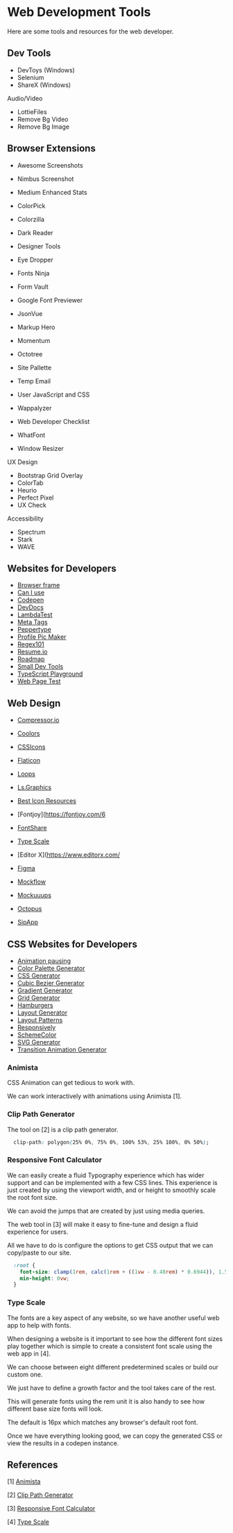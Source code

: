 # Web Development Tools

Here are some tools and resources for the web developer. 


## Dev Tools

- DevToys (Windows)
- Selenium
- ShareX (Windows)

Audio/Video

- LottieFiles
- Remove Bg Video
- Remove Bg Image


## Browser Extensions

- Awesome Screenshots
- Nimbus Screenshot

- Medium Enhanced Stats

- ColorPick
- Colorzilla
- Dark Reader
- Designer Tools
- Eye Dropper
- Fonts Ninja
- Form Vault
- Google Font Previewer
- JsonVue
- Markup Hero
- Momentum
- Octotree
- Site Pallette
- Temp Email
- User JavaScript and CSS
- Wappalyzer
- Web Developer Checklist
- WhatFont
- Window Resizer

UX Design

- Bootstrap Grid Overlay
- ColorTab
- Heurio
- Perfect Pixel
- UX Check

Accessibility

- Spectrum
- Stark
- WAVE


## Websites for Developers

- [Browser frame](https://browserframe.com/)
- [Can I use](https://caniuse.com/?search=Grid)
- [Codepen](https://codepen.io/)
- [DevDocs](https://devdocs.io/)
- [LambdaTest](https://www.lambdatest.com/)
- [Meta Tags](https://metatags.io/)
- [Peppertype](https://www.peppertype.ai/)
- [Profile Pic Maker](https://pfpmaker.com/)
- [Regex101](https://regex101.com/)
- [Resume.io](https:/resume.io)
- [Roadmap](https://roadmap.sh/)
- [Small Dev Tools](https://smalldev.tools/)
- [TypeScript Playground](https://www.typescriptlang.org/)
- [Web Page Test](https://www.webpagetest.org/)



## Web Design

- [Compressor.io](https://compressor.io/)
- [Coolors](https://coolors.co/)
- [CSSIcons](https://css.gg/)
- [Flaticon](https://www.flaticon.com/)
- [Loops](https://loops.wannathis.one/)
- [Ls.Graphics](https://www.ls.graphics)

- [Best Icon Resources](https://uxplanet.org/best-icon-resources-i-use-daily-9b7c2da26e83)


- [Fontjoy](https://fontjoy.com/6
- [FontShare](https://www.fontshare.com/)
- [Type Scale](https://type-scale.com/)

- [Editor X](https://www.editorx.com/
- [Figma](https://www.figma.com)
- [Mockflow](https://mockflow.com)
- [Mockuuups](https://mockuuups.studio/)
- [Octopus](https://octopus.do/)
- [SipApp](https://sipapp.io/)


## CSS Websites for Developers

- [Animation pausing](https://waitanimate.wstone.uk/)
- [Color Palette Generator](https://mybrandnewlogo.com/color-palette-generator)
- [CSS Generator](https://html-css-js.com/css/generator/box-shadow/)
- [Cubic Bezier Generator](https://cubic-bezier.com/#.17,.67,.83,.67)
- [Gradient Generator](https://cssgradient.io/)
- [Grid Generator](https://cssgrid-generator.netlify.app/)
- [Hamburgers](https://jonsuh.com/hamburgers/)
- [Layout Generator](https://layout.bradwoods.io/)
- [Layout Patterns](https://web.dev/patterns/layout/)
- [Responsively](https://responsively.app/)
- [SchemeColor](https://www.schemecolor.com/)
- [SVG Generator](https://haikei.app/)
- [Transition Animation Generator](https://www.transition.style/)


### Animista

CSS Animation can get tedious to work with. 

We can work interactively with animations using Animista [1].

### Clip Path Generator

The tool on [2] is a clip path generator. 

```css
  clip-path: polygon(25% 0%, 75% 0%, 100% 53%, 25% 100%, 0% 50%);
```

### Responsive Font Calculator

We can easily create a fluid Typography experience which has wider support and can be implemented with a few CSS lines. This experience is just created by using the viewport width, and or height to smoothly scale the root font size. 

We can avoid the jumps that are created by just using media queries.

The web tool in [3] will make it easy to fine-tune and design a fluid experience for users.

All we have to do is configure the options to get CSS output that we can copy/paste to our site.

```css
  :root {
    font-size: clamp(1rem, calc(1rem + ((1vw - 0.48rem) * 0.6944)), 1.5rem);
    min-height: 0vw;
  }
```

### Type Scale

The fonts are a key aspect of any website, so we have another useful web app to help with fonts. 

When designing a website is it important to see how the different font sizes play together which is simple to create a consistent font scale using the web app in [4]. 

We can choose between eight different predetermined scales or build our custom one. 

We just have to define a growth factor and the tool takes care of the rest.

This will generate fonts using the rem unit it is also handy to see how different base size fonts will look. 

The default is 16px which matches any browser's default root font.

Once we have everything looking good, we can copy the generated CSS or view the results in a codepen instance. 


## References

[1] [Animista](https://animista.net/)
 
[2] [Clip Path Generator](https://bennettfeely.com/clippy/)
 
[3] [Responsive Font Calculator](https://websemantics.uk/tools/responsive-font-calculator/)

[4] [Type Scale](https://type-scale.com/)
